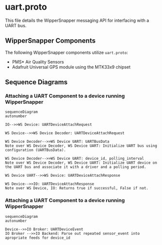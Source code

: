 
# uart.proto

This file details the WipperSnapper messaging API for interfacing with a UART bus.

## WipperSnapper Components

The following WipperSnapper components utilize `uart.proto`:

* PMS* Air Quality Sensors
* Adafruit Universal GPS module using the MTK33x9 chipset


## Sequence Diagrams

### Attaching a UART Component to a device running WipperSnapper 

```mermaid
sequenceDiagram
autonumber

IO-->>WS Device: UARTDeviceAttachRequest

WS Device-->>WS Device Decoder: UARTDeviceAttachRequest

WS Device Decoder-->>WS Device UART: UARTBusData
Note over WS Device Decoder, WS Device UART: Initialize UART bus using configuration (UARTBusData).

WS Device Decoder-->>WS Device UART: device_id, polling_interval
Note over WS Device Decoder, WS Device UART: Initialize UART device on the UART bus and associate it with a driver and a polling period.

WS Device UART-->>WS Device: UARTDeviceAttachResponse

WS Device-->>IO: UARTDeviceAttachResponse
Note over WS Device, IO: Returns true if successful, False if not.
```

### Attaching a UART Component to a device running WipperSnapper 

```mermaid
sequenceDiagram
autonumber

Device-->>IO Broker: UARTDeviceEvent
IO Broker -->>IO Backend: Parse out repeated sensor_event into apropriate feeds for device_id

```




